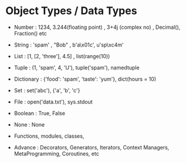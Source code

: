 # Object Types / Data Types

- Number : 1234, 3.244(floating point) , 3+4j (complex no) , Decimal(), Fraction() etc
- String : 'spam' , "Bob" , b'a\x01c', u'sp\xc4m'
- List : [1, [2, 'three'], 4.5] , list(range(10))
- Tuple : (1, 'spam', 4, 'U'), tuple('spam'), namedtuple
- Dictionary : {'food': 'spam', 'taste': 'yum'}, dict(hours = 10)
- Set : set('abc'), {'a', 'b', 'c'}
- File : open('data.txt'), sys.stdout
- Boolean : True, False
- None : None
- Functions, modules, classes,

- Advance :  Decorators, Generators, Iterators, Context Managers, MetaProgramming, Coroutines, etc

